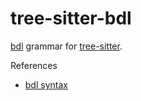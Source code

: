 # tree-sitter-bdl

[bdl](https://github.com/disjukr/bdl/) grammar for [tree-sitter](https://github.com/tree-sitter/tree-sitter).

References

- [bdl syntax](https://github.com/disjukr/bdl/blob/main/docs/syntax.md)